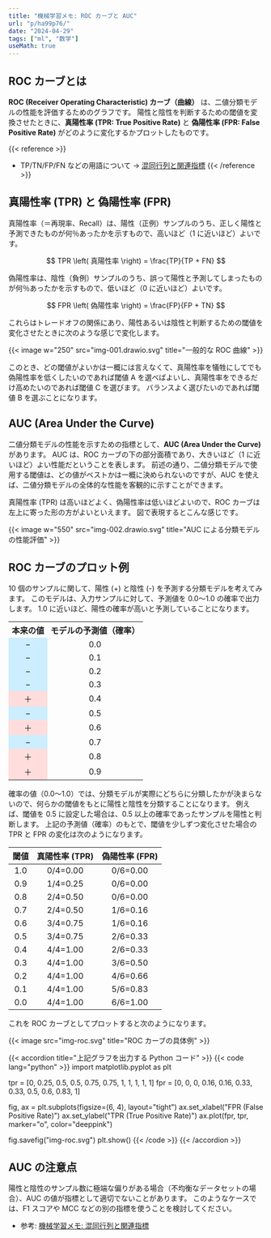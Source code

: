 ```yaml
---
title: "機械学習メモ: ROC カーブと AUC"
url: "p/ha99p76/"
date: "2024-04-29"
tags: ["ml", "数学"]
useMath: true
---
```


ROC カーブとは
----

__ROC (Receiver Operating Characteristic) カーブ（曲線）__ は、二値分類モデルの性能を評価するためのグラフです。
陽性と陰性を判断するための閾値を変換させたときに、__真陽性率 (TPR: True Positive Rate)__ と __偽陽性率 (FPR: False Positive Rate)__ がどのように変化するかプロットしたものです。

{{< reference >}}
- TP/TN/FP/FN などの用語について → [混同行列と関連指標](/p/9dveh3m/)
{{< /reference >}}


真陽性率 (TPR) と 偽陽性率 (FPR)
----

真陽性率（＝再現率、Recall）は、陽性（正例）サンプルのうち、正しく陽性と予測できたものが何％あったかを示すもので、高いほど（1 に近いほど）よいです。

$$
  TPR \left( 真陽性率 \right) = \frac{TP}{TP + FN}
$$

偽陽性率は、陰性（負例）サンプルのうち、誤って陽性と予測してしまったものが何％あったかを示すもので、低いほど（0 に近いほど）よいです。

$$
  FPR \left( 偽陽性率 \right) = \frac{FP}{FP + TN}
$$

これらはトレードオフの関係にあり、陽性あるいは陰性と判断するための閾値を変化させたときに次のような感じで変化します。

{{< image w="250" src="img-001.drawio.svg" title="一般的な ROC 曲線" >}}

このとき、どの閾値がよいかは一概には言えなくて、真陽性率を犠牲にしてでも偽陽性率を低くしたいのであれば閾値 A を選べばよいし、真陽性率をできるだけ高めたいのであれば閾値 C を選びます。
バランスよく選びたいのであれば閾値 B を選ぶことになります。


AUC (Area Under the Curve)
----

二値分類モデルの性能を示すための指標として、__AUC (Area Under the Curve)__ があります。
AUC は、ROC カーブの下の部分面積であり、大きいほど（1 に近いほど）よい性能だということを表します。
前述の通り、二値分類モデルで使用する閾値は、どの値がベストかは一概に決められないのですが、AUC を使えば、二値分類モデルの全体的な性能を客観的に示すことができます。

真陽性率 (TPR) は高いほどよく、偽陽性率は低いほどよいので、ROC カーブは左上に寄った形の方がよいといえます。
図で表現するとこんな感じです。

{{< image w="550" src="img-002.drawio.svg" title="AUC による分類モデルの性能評価" >}}


ROC カーブのプロット例
----

10 個のサンプルに関して、陽性 (+) と陰性 (-) を予測する分類モデルを考えてみます。
このモデルは、入力サンプルに対して、予測値を 0.0〜1.0 の確率で出力します。
1.0 に近いほど、陽性の確率が高いと予測していることになります。

<style>
  .local-table th, .local-table td {
    padding: 0.2em 0.4em;
    text-align: center;
  }
  .local-table .minus {
    background: #cef;
  }
  .local-table .plus {
    background: #fdd;
  }
</style>

<table class="local-table">
  <tr><th>本来の値</th><th>モデルの予測値（確率）</th></tr>
  <tr><td class="minus">−</td><td>0.0</td></tr>
  <tr><td class="minus">−</td><td>0.1</td></tr>
  <tr><td class="minus">−</td><td>0.2</td></tr>
  <tr><td class="minus">−</td><td>0.3</td></tr>
  <tr><td class="plus">＋</td><td>0.4</td></tr>
  <tr><td class="minus">−</td><td>0.5</td></tr>
  <tr><td class="plus">＋</td><td>0.6</td></tr>
  <tr><td class="minus">−</td><td>0.7</td></tr>
  <tr><td class="plus">＋</td><td>0.8</td></tr>
  <tr><td class="plus">＋</td><td>0.9</td></tr>
</table>

確率の値（0.0〜1.0）では、分類モデルが実際にどちらに分類したかが決まらないので、何らかの閾値をもとに陽性と陰性を分類することになります。
例えば、閾値を 0.5 に設定した場合は、0.5 以上の確率であったサンプルを陽性と判断します。
上記の予測値（確率）のもとで、閾値を少しずつ変化させた場合の TPR と FPR の変化は次のようになります。

| 閾値 | 真陽性率 (TPR) | 偽陽性率 (FPR) |
| :--: | :--: | :--: |
| 1.0 | 0/4=0.00 | 0/6=0.00 |
| 0.9 | 1/4=0.25 | 0/6=0.00 |
| 0.8 | 2/4=0.50 | 0/6=0.00 |
| 0.7 | 2/4=0.50 | 1/6=0.16 |
| 0.6 | 3/4=0.75 | 1/6=0.16 |
| 0.5 | 3/4=0.75 | 2/6=0.33 |
| 0.4 | 4/4=1.00 | 2/6=0.33 |
| 0.3 | 4/4=1.00 | 3/6=0.50 |
| 0.2 | 4/4=1.00 | 4/6=0.66 |
| 0.1 | 4/4=1.00 | 5/6=0.83 |
| 0.0 | 4/4=1.00 | 6/6=1.00 |

これを ROC カーブとしてプロットすると次のようになります。

{{< image src="img-roc.svg" title="ROC カーブの具体例" >}}

{{< accordion title="上記グラフを出力する Python コード" >}}
{{< code lang="python" >}}
import matplotlib.pyplot as plt

tpr = [0, 0.25, 0.5, 0.5, 0.75, 0.75, 1, 1, 1, 1, 1]
fpr = [0, 0, 0, 0.16, 0.16, 0.33, 0.33, 0.5, 0.6, 0.83, 1]

fig, ax = plt.subplots(figsize=(6, 4), layout="tight")
ax.set_xlabel("FPR (False Positive Rate)")
ax.set_ylabel("TPR (True Positive Rate)")
ax.plot(fpr, tpr, marker="o", color="deeppink")

fig.savefig("img-roc.svg")
plt.show()
{{< /code >}}
{{< /accordion >}}


AUC の注意点
----

陽性と陰性のサンプル数に極端な偏りがある場合（不均衡なデータセットの場合）、AUC の値が指標として適切でないことがあります。
このようなケースでは、F1 スコアや MCC などの別の指標を使うことを検討してください。

- 参考: [機械学習メモ: 混同行列と関連指標](/p/9dveh3m/)

